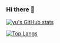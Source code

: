 ### Hi there 👋

[![yu's GitHub stats](https://github-readme-stats.vercel.app/api?username=yu-sakana&theme=vue-dark&show_icons=true)](https://github.com/yu-sakana/github-readme-stats)

[![Top Langs](https://github-readme-stats.vercel.app/api/top-langs/?username=yu-sakana&theme=vue-dark&show_icons=true&layout=compact)](https://github.com/yu-sakana/github-readme-stats)

<!--
**yu-sakana/yu-sakana** is a ✨ _special_ ✨ repository because its `README.md` (this file) appears on your GitHub profile.

Here are some ideas to get you started:

- 🔭 I’m currently working on ...
- 🌱 I’m currently learning ...
- 👯 I’m looking to collaborate on ...
- 🤔 I’m looking for help with ...
- 💬 Ask me about ...
- 📫 How to reach me: ...
- 😄 Pronouns: ...
- ⚡ Fun fact: ...
-->
